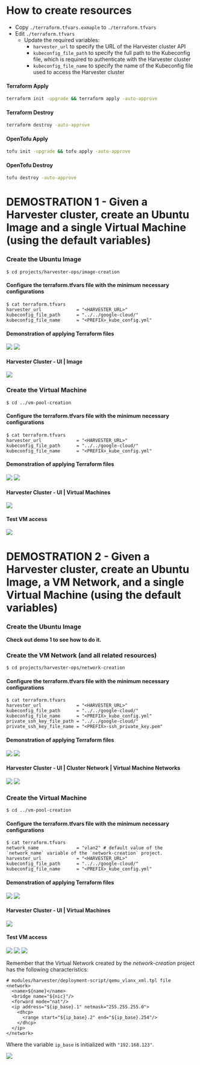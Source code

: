 # How to create resources

- Copy `./terraform.tfvars.exmaple` to `./terraform.tfvars`
- Edit `./terraform.tfvars`
  - Update the required variables:
    - `harvester_url` to specify the URL of the Harvester cluster API
    - `kubeconfig_file_path` to specify the full path to the Kubeconfig file, which is required to authenticate with the Harvester cluster
    - `kubeconfig_file_name` to specify the name of the Kubeconfig file used to access the Harvester cluster

#### Terraform Apply

```bash
terraform init -upgrade && terraform apply -auto-approve
```

#### Terraform Destroy

```bash
terraform destroy -auto-approve
```

#### OpenTofu Apply

```bash
tofu init -upgrade && tofu apply -auto-approve
```

#### OpenTofu Destroy

```bash
tofu destroy -auto-approve
```

# DEMOSTRATION 1 - Given a Harvester cluster, create an Ubuntu Image and a single Virtual Machine (using the default variables)

### Create the Ubuntu Image

```console
$ cd projects/harvester-ops/image-creation
```

#### Configure the terraform.tfvars file with the minimum necessary configurations

```console
$ cat terraform.tfvars
harvester_url             = "<HARVESTER_URL>"
kubeconfig_file_path      = "../../google-cloud/"
kubeconfig_file_name      = "<PREFIX>_kube_config.yml"
```

#### Demonstration of applying Terraform files

![](../../../images/HARV_OPS_PROJ_README_21.png)
![](../../../images/HARV_OPS_PROJ_README_22.png)

#### Harvester Cluster - UI | Image

![](../../../images/HARV_OPS_PROJ_README_23.png)

### Create the Virtual Machine

```console
$ cd ../vm-pool-creation
```

#### Configure the terraform.tfvars file with the minimum necessary configurations

```console
$ cat terraform.tfvars
harvester_url             = "<HARVESTER_URL>"
kubeconfig_file_path      = "../../google-cloud/"
kubeconfig_file_name      = "<PREFIX>_kube_config.yml"
```

#### Demonstration of applying Terraform files

![](../../../images/HARV_OPS_PROJ_README_24.png)
![](../../../images/HARV_OPS_PROJ_README_25.png)

#### Harvester Cluster - UI | Virtual Machines

![](../../../images/HARV_OPS_PROJ_README_26.png)

#### Test VM access

![](../../../images/HARV_OPS_PROJ_README_27.png)

# DEMOSTRATION 2 - Given a Harvester cluster, create an Ubuntu Image, a VM Network, and a single Virtual Machine (using the default variables)

### Create the Ubuntu Image

**Check out demo 1 to see how to do it.**

### Create the VM Network (and all related resources)

```console
$ cd projects/harvester-ops/network-creation
```

#### Configure the terraform.tfvars file with the minimum necessary configurations

```console
$ cat terraform.tfvars
harvester_url             = "<HARVESTER_URL>"
kubeconfig_file_path      = "../../google-cloud/"
kubeconfig_file_name      = "<PREFIX>_kube_config.yml"
private_ssh_key_file_path = "../../google-cloud/"
private_ssh_key_file_name = "<PREFIX>-ssh_private_key.pem"
```

#### Demonstration of applying Terraform files

![](../../../images/HARV_OPS_PROJ_README_28.png)
![](../../../images/HARV_OPS_PROJ_README_29.png)

#### Harvester Cluster - UI | Cluster Network | Virtual Machine Networks

![](../../../images/HARV_OPS_PROJ_README_30.png)
![](../../../images/HARV_OPS_PROJ_README_31.png)

### Create the Virtual Machine

```console
$ cd ../vm-pool-creation
```

#### Configure the terraform.tfvars file with the minimum necessary configurations

```console
$ cat terraform.tfvars
network_name              = "vlan2" # default value of the `network_name` variable of the `network-creation` project.
harvester_url             = "<HARVESTER_URL>"
kubeconfig_file_path      = "../../google-cloud/"
kubeconfig_file_name      = "<PREFIX>_kube_config.yml"
```

#### Demonstration of applying Terraform files

![](../../../images/HARV_OPS_PROJ_README_32.png)
![](../../../images/HARV_OPS_PROJ_README_33.png)

#### Harvester Cluster - UI | Virtual Machines

![](../../../images/HARV_OPS_PROJ_README_34.png)

#### Test VM access

![](../../../images/HARV_OPS_PROJ_README_35.png)
![](../../../images/HARV_OPS_PROJ_README_36.png)
![](../../../images/HARV_OPS_PROJ_README_37.png)

Remember that the Virtual Network created by the *network-creation* project has the following characteristics:

```console
# modules/harvester/deployment-script/qemu_vlanx_xml.tpl file
<network>
  <name>${name}</name>
  <bridge name="${nic}"/>
  <forward mode="nat"/>
  <ip address="${ip_base}.1" netmask="255.255.255.0">
    <dhcp>
      <range start="${ip_base}.2" end="${ip_base}.254"/>
    </dhcp>
  </ip>
</network>
```

Where the variable `ip_base` is initialized with `"192.168.123"`.

![](../../../images/HARV_OPS_PROJ_README_38.png)
